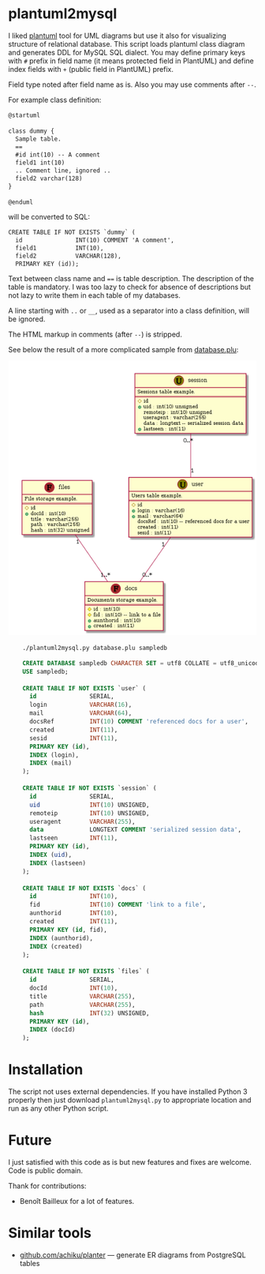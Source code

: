 # plantuml2mysql

I liked [plantuml](http://plantuml.com/) tool for UML diagrams but use it
also for visualizing structure of relational database.
This script loads plantuml class diagram and generates
DDL for MySQL SQL dialect. You may define primary keys
with `#` prefix in field name (it means protected field
in PlantUML) and define index fields with `+` (public field
in PlantUML) prefix.

Field type noted after field name as is. Also you may
use comments after `--`.

For example class definition:

    @startuml

    class dummy {
      Sample table.
      ==
      #id int(10) -- A comment
      field1 int(10)
      .. Comment line, ignored ..
      field2 varchar(128)
    }

    @enduml

will be converted to SQL:

    CREATE TABLE IF NOT EXISTS `dummy` (
      id               INT(10) COMMENT 'A comment',
      field1           INT(10),
      field2           VARCHAR(128),
      PRIMARY KEY (id));

Text between class name and `==` is table description.
The description of the table is mandatory.
I was too lazy to check for absence of descriptions but
not lazy to write them in each table of my databases.

A line starting with `..` or `__`, used as a separator
into a class definition, will be ignored.

The HTML markup in comments (after `--`) is stripped.

See below the result of a more complicated sample from [database.plu](database.plu):

![database.png](database.png)

```bash
    ./plantuml2mysql.py database.plu sampledb
```

```sql
    CREATE DATABASE sampledb CHARACTER SET = utf8 COLLATE = utf8_unicode_ci;
    USE sampledb;                                                           
                                                                            
    CREATE TABLE IF NOT EXISTS `user` (                                       
      id               SERIAL,                                              
      login            VARCHAR(16),                                         
      mail             VARCHAR(64),                                         
      docsRef          INT(10) COMMENT 'referenced docs for a user',        
      created          INT(11),                                             
      sesid            INT(11),                                             
      PRIMARY KEY (id),                                                     
      INDEX (login),                                                        
      INDEX (mail)                                                          
    );                                                                      
                                                                            
    CREATE TABLE IF NOT EXISTS `session` (                                    
      id               SERIAL,                                              
      uid              INT(10) UNSIGNED,                                    
      remoteip         INT(10) UNSIGNED,                                    
      useragent        VARCHAR(255),                                        
      data             LONGTEXT COMMENT 'serialized session data',          
      lastseen         INT(11),                                             
      PRIMARY KEY (id),                                                     
      INDEX (uid),                                                          
      INDEX (lastseen)                                                      
    );                                                                      
                                                                            
    CREATE TABLE IF NOT EXISTS `docs` (                                       
      id               INT(10),                                             
      fid              INT(10) COMMENT 'link to a file',                    
      aunthorid        INT(10),                                             
      created          INT(11),                                             
      PRIMARY KEY (id, fid),                                                
      INDEX (aunthorid),                                                    
      INDEX (created)                                                       
    );                                                                      
                                                                            
    CREATE TABLE IF NOT EXISTS `files` (                                      
      id               SERIAL,                                              
      docId            INT(10),                                             
      title            VARCHAR(255),                                        
      path             VARCHAR(255),                                        
      hash             INT(32) UNSIGNED,                                    
      PRIMARY KEY (id),                                                     
      INDEX (docId)                                                         
    );                                                                      
```

# Installation

The script not uses external dependencies. If you have installed Python 3
properly then just download `plantuml2mysql.py` to appropriate location and
run as any other Python script.

# Future

I just satisfied with this code as is but new features and fixes are welcome.
Code is public domain.

Thank for contributions: 

* Benoît Bailleux for a lot of features.

# Similar tools

* [github.com/achiku/planter](https://github.com/achiku/planter) — generate ER diagrams from PostgreSQL tables
